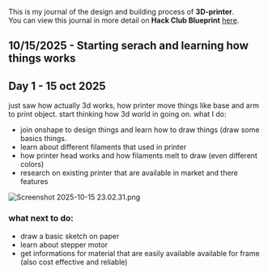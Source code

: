 <!--
  ===================    !!READ THIS NOTICE!!   ====================
  DO NOT edit this file manually. Your changes WILL BE OVERWRITTEN!
  This journal is auto generated and updated by Hack Club Blueprint.
  To edit this file, please edit your journal entries on Blueprint.
  ==================================================================
-->

This is my journal of the design and building process of **3D-printer**.  
You can view this journal in more detail on **Hack Club Blueprint** [here](https://blueprint.hackclub.com/projects/530).


## 10/15/2025 - Starting serach and learning how things works  

## Day 1 - 15 oct 2025

just saw how actually 3d works, how printer move things like base and arm to print object. start thinking how 3d world in going on. 
what I do:
- join onshape to design things and learn how to draw things (draw some basics things.
- learn about different filaments that used in printer
- how printer head works and how filaments melt to draw (even different colors)
- research on existing printer that are available in market and there features

![Screenshot 2025-10-15 23.02.31.png](https://blueprint.hackclub.com/user-attachments/blobs/proxy/eyJfcmFpbHMiOnsiZGF0YSI6MjM3MCwicHVyIjoiYmxvYl9pZCJ9fQ==--dee729f91a11244b9e64a1fbf196bbadf069f10b/Screenshot%202025-10-15%2023.02.31.png)


### what next to do:
- draw a basic sketch on paper
- learn about stepper motor
- get informations for material that are easily available available for frame (also cost effective and reliable)
  

